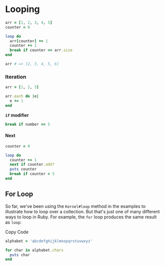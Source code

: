 # Looping


```ruby
arr = [1, 2, 3, 4, 5]
counter = 0

loop do
  arr[counter] += 1
  counter += 1
  break if counter == arr.size
end

arr # => [2, 3, 4, 5, 6]
```

### Iteration

```ruby
arr = [1, 2, 3]

arr.each do |e|
  e += 1
end
```


**`if` modifier**

```ruby
break if number == 5
```

#### Next

```ruby
counter = 0

loop do
  counter += 1
  next if counter.odd?
  puts counter
  break if counter > 5
end
```


## For Loop
So far, we've been using the `Kernel#loop` method in the examples to illustrate how to loop over a collection. But that's just one of many different ways to loop in Ruby. For example, the `for` loop produces the same result as `loop`:

Copy Code

```ruby
alphabet = 'abcdefghijklmnopqrstuvwxyz'

for char in alphabet.chars
  puts char
end
```

